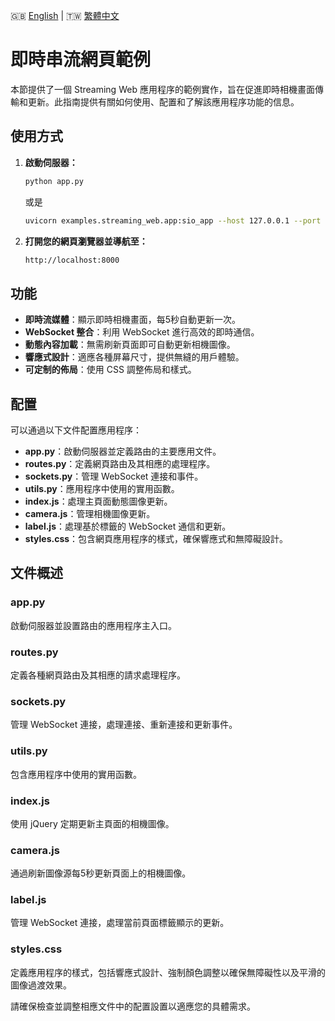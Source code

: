 
🇬🇧 [English](./README.md) | 🇹🇼 [繁體中文](./README-zh-tw.md)

# 即時串流網頁範例

本節提供了一個 Streaming Web 應用程序的範例實作，旨在促進即時相機畫面傳輸和更新。此指南提供有關如何使用、配置和了解該應用程序功能的信息。

## 使用方式

1. **啟動伺服器：**
    ```sh
    python app.py
    ```

    或是

    ```sh
    uvicorn examples.streaming_web.app:sio_app --host 127.0.0.1 --port 8000
    ```

2. **打開您的網頁瀏覽器並導航至：**
    ```sh
    http://localhost:8000
    ```

## 功能

- **即時流媒體**：顯示即時相機畫面，每5秒自動更新一次。
- **WebSocket 整合**：利用 WebSocket 進行高效的即時通信。
- **動態內容加載**：無需刷新頁面即可自動更新相機圖像。
- **響應式設計**：適應各種屏幕尺寸，提供無縫的用戶體驗。
- **可定制的佈局**：使用 CSS 調整佈局和樣式。

## 配置

可以通過以下文件配置應用程序：

- **app.py**：啟動伺服器並定義路由的主要應用文件。
- **routes.py**：定義網頁路由及其相應的處理程序。
- **sockets.py**：管理 WebSocket 連接和事件。
- **utils.py**：應用程序中使用的實用函數。
- **index.js**：處理主頁面動態圖像更新。
- **camera.js**：管理相機圖像更新。
- **label.js**：處理基於標籤的 WebSocket 通信和更新。
- **styles.css**：包含網頁應用程序的樣式，確保響應式和無障礙設計。

## 文件概述

### app.py
啟動伺服器並設置路由的應用程序主入口。

### routes.py
定義各種網頁路由及其相應的請求處理程序。

### sockets.py
管理 WebSocket 連接，處理連接、重新連接和更新事件。

### utils.py
包含應用程序中使用的實用函數。

### index.js
使用 jQuery 定期更新主頁面的相機圖像。

### camera.js
通過刷新圖像源每5秒更新頁面上的相機圖像。

### label.js
管理 WebSocket 連接，處理當前頁面標籤顯示的更新。

### styles.css
定義應用程序的樣式，包括響應式設計、強制顏色調整以確保無障礙性以及平滑的圖像過渡效果。

請確保檢查並調整相應文件中的配置設置以適應您的具體需求。
